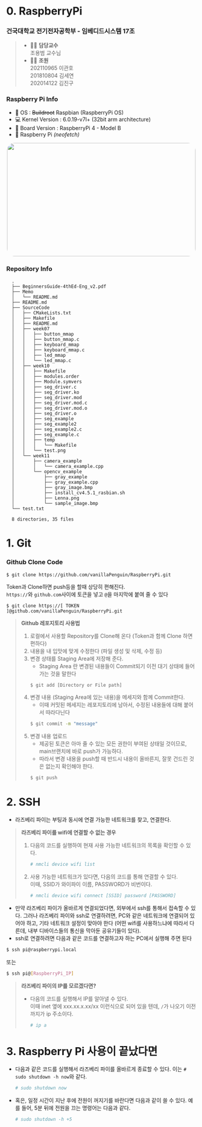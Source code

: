 # 0. RaspberryPi
### 건국대학교 전기전자공학부 - 임베디드시스템 17조
> * 🧑‍🏫 **담당교수**  
>   조용범 교수님
> * 👨‍💻 **조원**  
>   202110965 이관호  
>   201810804 김세연  
>   202014122 김진구

### Raspberry Pi Info
- 🔭 OS : ~~Buildroot~~ Raspbian (RaspberryPi OS)
- 💻 Kernel Version : 6.0.19-v7l+ (32bit arm architecture)
- 🌱 Board Version : RaspberryPi 4 - Model B  
- 🍓 Raspberry Pi *(neofetch)*
<div align="center">
  <img src="image_url.jpg" width="500" height="300" style="border-radius:20px;">
</div>

<!--  ![neofetch.png](./.readme-images/neofetch.png) -->

### Repository Info
  ```
    .
    ├── BeginnersGuide-4thEd-Eng_v2.pdf
    ├── Memo
    │   └── README.md
    ├── README.md
    ├── SourceCode
    │   ├── CMakeLists.txt
    │   ├── Makefile
    │   ├── README.md
    │   ├── week07
    │   │   ├── button_mmap
    │   │   ├── button_mmap.c
    │   │   ├── keyboard_mmap
    │   │   ├── keyboard_mmap.c
    │   │   ├── led_mmap
    │   │   └── led_mmap.c
    │   ├── week10
    │   │   ├── Makefile
    │   │   ├── modules.order
    │   │   ├── Module.symvers
    │   │   ├── seg_driver.c
    │   │   ├── seg_driver.ko
    │   │   ├── seg_driver.mod
    │   │   ├── seg_driver.mod.c
    │   │   ├── seg_driver.mod.o
    │   │   ├── seg_driver.o
    │   │   ├── seg_example
    │   │   ├── seg_example2
    │   │   ├── seg_example2.c
    │   │   ├── seg_example.c
    │   │   ├── temp
    │   │   │   └── Makefile
    │   │   └── test.png
    │   └── week11
    │       ├── camera_example
    │       │   └── camera_example.cpp
    │       └── opencv_example
    │           ├── gray_example
    │           ├── gray_example.cpp
    │           ├── gray_image.bmp
    │           ├── install_cv4.5.1_rasbian.sh
    │           ├── Lenna.png
    │           └── sample_image.bmp
    └── test.txt
    
    8 directories, 35 files
  ```

# 1. Git

### Github Clone Code
```
$ git clone https://github.com/vanillaPenguin/RaspberryPi.git
```
Token과 Clone하면 push등을 할때 상당히 편해진다.  
`https://`와 `github.com`사이에 토큰을 넣고 `@`을 마지막에 붙여 줄 수 있다
```
$ git clone https://[ TOKEN ]@github.com/vanillaPenguin/RaspberryPi.git
```
> **Github 레포지토리 사용법**
> 1. 로컬에서 사용할 Repository를 Clone해 온다 (Token과 함께 Clone 하면 편하다)
> 2. 내용을 내 입맛에 맞게 수정한다 (파일 생성 및 삭제, 수정 등)
> 3. 변경 상태를 Staging Area에 저장해 준다.
>    * Staging Area 란 변경된 내용들이 Commit되기 이전 대기 상태에 들어가는 것을 말한다
>    ```bash
>    $ git add [Directory or File path]
>    ```
> 4. 변경 내용 (Staging Area에 있는 내용)을 메세지와 함께 Commit한다.
>     * 이때 커밋된 메세지는 레포지토리에 남아서, 수정된 내용들에 대해 붙어서 따라다닌다
>    ```bash
>    $ git commit -m "message"
>    ```
> 5. 변경 내용 업로드
>    * 제공된 토큰은 아마 줄 수 있는 모든 권한이 부여된 상태일 것이므로, main브랜치에 바로 push가 가능하다.
>    * 따라서 변경 내용을 push할 때 반드시 내용이 올바른지, 잘못 건드린 것은 없는지 확인해야 한다.
>    ```bash
>    $ git push
>    ```
>    

# 2. SSH
* 라즈베리 파이는 부팅과 동시에 연결 가능한 네트워크를 찾고, 연결한다.
> **라즈베리 파이를 wifi에 연결할 수 없는 경우**
> 1. 다음의 코드를 실행하여 현재 사용 가능한 네트워크의 목록을 확인할 수 있다.
>    ```bash
>    # nmcli device wifi list
>    ```
> 2. 사용 가능한 네트워크가 있다면, 다음의 코드를 통해 연결할 수 있다.  
>    이때, SSID가 와이파이 이름, PASSWORD가 비번이다.
>    ```bash
>    # nmcli device wifi connect [SSID] password [PASSWORD]
>    ```
>    
* 만약 라즈베리 파이가 올바르게 연결되었다면, 외부에서 ssh를 통해서 접속할 수 있다.
그러나 라즈베리 파이와 ssh로 연결하려면, PC와 같은 네트워크에 연결되어 있어야 하고, 기타 네트워크 설정이 맞아야 한다 (어떤 wifi를 사용하느냐에 따라서 다른데, 내부 디바이스들의 통신을 막아둔 공유기들이 있다).
* ssh로 연결하려면 다음과 같은 코드를 연결하고자 하는 PC에서 실행해 주면 된다
```bash
$ ssh pi@raspberrypi.local
```
또는
```bash
$ ssh pi@[RaspberryPi_IP]
```
> **라즈베리 파이의 IP를 모르겠다면?**
> * 다음의 코드를 실행해서 IP를 알아낼 수 있다.  
>   이때 inet 옆에 xxx.xx.x.xx/xx 이런식으로 되어 있을 텐데, `/`가 나오기 이전까지가 ip 주소이다.
>    ```bash
>    # ip a
>    ```
>    

# 3. Raspberry Pi 사용이 끝났다면
* 다음과 같은 코드를 실행해서 라즈베리 파이를 올바르게 종료할 수 있다.
  이는 `# sudo shutdown -h now`와 같다.
  ```bash
  # sudo shutdown now
  ```  
* 혹은, 일정 시간이 지난 후에 전원이 꺼지기를 바란다면 다음과 같이 쓸 수 있다. 예를 들어, 5분 뒤에 전원을 끄는 명령어는 다음과 같다.
  ```bash
  # sudo shutdown -h +5
  ```
